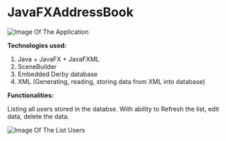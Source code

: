 # JavaFXAddressBook

![Image Of The Application](https://i.imgur.com/MeZQq5r.jpg)


**Technologies used:**
1) Java + JavaFX + JavaFXML
2) SceneBuilder
3) Embedded Derby database
4) XML (Generating, reading, storing data from XML into database)
    
**Functionalities:**

Listing all users stored in the databse. With ability to Refresh the list, edit data, delete the data.

![Image Of The List Users](https://i.imgur.com/dmgvZq5.jpg)
